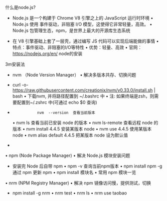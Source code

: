 什么是node.js?

* Node.js 是一个构建于 Chrome V8 引擎之上的 JavaScript 运行时环境
	•	Node.js 使用 事件驱动，非阻塞 I/O 模型，这使得它非常轻量，高效。
	•	Node.js 包管理生态，npm，是世界上最大的开源库生态系统

* 在 V8 引擎基础上套了一层壳，通过编写 JS 代码可以实现后端能做的事情
	•	特点：事件驱动、非阻塞的I/O等特性
	•	优势：轻量、高效
	•	官网：https://nodejs.org/en/
node的安装

3m安装法
* nvm （Node Version Manager）
• 解决多版本共存、切换问题



* curl -o- https://raw.githubusercontent.com/creationix/nvm/v0.33.0/install.sh | bash
	•	下载nvm, 并将路径配置到 ~/.bashrc 中
	•	注: 如果终端是zsh，则需要配置到~/.zshrc 中(可通过 echo $0 查询)
*                nvm  --version  查看当前版本
	•	nvm ls 查看当前已安装 node 的版本
	•	nvm ls-remote 查看远程 node 的版本
	•	nvm install 4.4.5 安装某版本 node
	•	nvm use 4.4.5 使用某版本 node 
	•	nvm alias default 4.4.5 把某版本 node 设为默认值
*   
• npm  (Node Package Manager) 
• 解决 Node.js 模块安装问题
* 安装完 Node 后自带 npm
	•	npm -v 查询当前npm版本
	•	npm install npm -g 通过 npm 更新 npm
	•	npm install 模块名 
	•	常用 npm 模块一览



• nrm    (NPM Registry Manager)
• 解决 npm 镜像访问慢，提供测试，切换
* npm install -g nrm
	•	nrm test 
	•	nrm ls
	•	nrm use taobao

